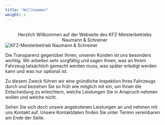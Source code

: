 ```yaml
---
title: "Willkommen"
weight: 1
---
```

<br>
<center> Herzlich Willkommen auf der Webseite des KFZ-Meisterbetriebs <br> Naumann & Schreiner </center>

<img id="FotoWerkstatt" src="images/Werkstatt.jpg" alt="KFZ-Meisterbetrieb Naumann & Schreiner">

Die Transparenz gegenüber Ihnen, unseren Kunden ist uns besonders wichtig.
Wir arbeiten sehr sorgfältig und sagen Ihnen, was an Ihrem Fahrzeug tatsächlich gemacht werden muss, was später erledigt werden kann und was nur optional ist.

Zu diesem Zweck führen wir eine gründliche Inspektion Ihres Fahrzeugs durch und beziehen Sie so früh wie möglich mit ein, um Ihnen die Entscheidung zu erleichtern, welche Leistungen Sie in Anspruch nehmen wollen und welche nicht.

Sehen Sie sich doch unsere angebotenen Leistungen an und nehmen mit uns Kontakt auf. Unsere Kontaktdaten finden Sie unter Termin vereinbaren am Ende der Seite.